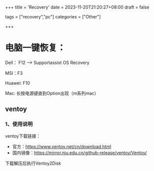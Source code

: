 +++
title = 'Recovery'
date = 2023-11-20T21:20:27+08:00
draft = false

tags = ["recovery","pc"]
categories = ["Other"]

+++

# 电脑一键恢复：

Dell： F12 --> Supportassist OS Recovery

MSI：F3

Huawei: F10

Mac: 长按电源键直到Option出现（m系列mac）



## ventoy
### 1、使用说明
ventoy下载链接：
* 官方：https://www.ventoy.net/cn/download.html
* 国内镜像：https://mirror.nju.edu.cn/github-release/ventoy/Ventoy/

下载解压后执行Ventoy2Disk